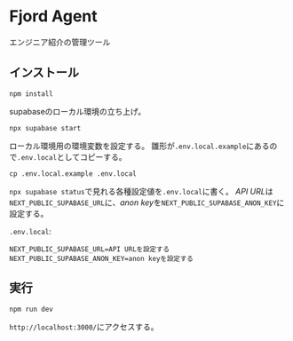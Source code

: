 # Fjord Agent

エンジニア紹介の管理ツール

## インストール

```console
npm install
```

supabaseのローカル環境の立ち上げ。

```console
npx supabase start
```

ローカル環境用の環境変数を設定する。
雛形が`.env.local.example`にあるので`.env.local`としてコピーする。

```console
cp .env.local.example .env.local
```

`npx supabase status`で見れる各種設定値を`.env.local`に書く。
*API URL*は`NEXT_PUBLIC_SUPABASE_URL`に、*anon key*を`NEXT_PUBLIC_SUPABASE_ANON_KEY`に設定する。

`.env.local`:

```
NEXT_PUBLIC_SUPABASE_URL=API URLを設定する
NEXT_PUBLIC_SUPABASE_ANON_KEY=anon keyを設定する
```

## 実行

```console
npm run dev
```

`http://localhost:3000/`にアクセスする。
